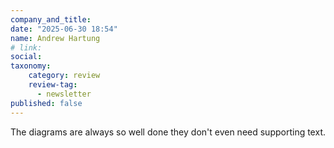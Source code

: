 ```yaml
---
company_and_title: 
date: "2025-06-30 18:54"
name: Andrew Hartung
# link:
social: 
taxonomy:
    category: review
    review-tag:
      - newsletter
published: false
---
```


The diagrams are always so well done they don't even need supporting text. 
